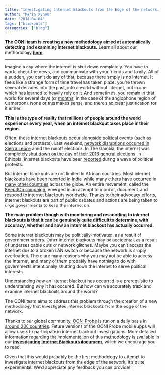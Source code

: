 ```yaml
---
title: "Investigating Internet Blackouts from the Edge of the network: OONI's new upcoming methodology"
author: "Maria Xynou"
date: "2018-04-04"
tags: ["blackouts"]
categories: ["blog"]
---
```


**The OONI team is creating a new methodology aimed at automatically
detecting and examining internet blackouts.** Learn all about our
methodology **[here](/documents/Investigating-Internet-Blackouts-Methodology-2018-03.pdf)**.

---------------------------------------------------------------------------------------------------------------------

Imagine a day where the internet is shut down completely. You have to
work, check the news, and communicate with your friends and family. All
of a sudden, you can’t do any of that, because there simply is no
internet. It feels like a strange form of time travel has taken place:
you’re thrown several decades into the past, into a world without
internet, but in one which has learned to heavily rely on it. And
sometimes, you remain in that world for several days (or
[months](https://qz.com/964927/caemroons-internet-shutdown-is-over-after-93-days/),
in the case of the anglophone region of Cameroon). None of this makes
sense, and there’s no clear justification for it either.

**This is the type of reality that millions of people around the world
experience every year, when an internet blackout takes place in their
region.**

Often, these internet blackouts occur alongside political events
(such as elections and protests). Last weekend, [network disruptions occurred in Sierra Leone](http://www.africanews.com/2018/04/01/why-sierra-leone-temporarily-shutdown-internet-after-runoff-vote/) amid the runoff elections. In The Gambia, the
internet was completely [shut down on the day of their 2016 general elections](/post/gambia-internet-shutdown/).
In Ethiopia, internet blackouts have been
[reported](/post/ethiopia-internet-shutdown-amidst-recent-protests/)
during a wave of political protests.

But internet blackouts are not limited to African countries. Most
internet blackouts have been [reported in India](https://www.internetshutdowns.in/), while many others have
occurred in [many other countries](https://www.accessnow.org/keepiton/) across the globe. An
entire movement, called the [KeepItOn campaign](https://www.accessnow.org/keepiton/), emerged in an attempt
to monitor, document, and respond to internet blackouts worldwide.
Thanks to their advocacy efforts, internet blackouts are part of public
debates and actions are being taken to urge governments to keep the
internet on.

**The main problem though with monitoring and responding to internet
blackouts is that it can be genuinely quite difficult to determine, with
accuracy, whether and how an internet blackout has actually occurred.**

Some internet blackouts may be politically-motivated, as a result of
government orders. Other internet blackouts may be accidental, as a
result of undersea cable cuts or network glitches. Maybe you can’t
access the internet due to a broken LAN switch or because
the network is simply overloaded. There are many reasons why you may not
be able to access the internet, and many of them probably have nothing
to do with governments intentionally shutting down the internet to serve
political interests.

Understanding *how* an internet blackout has occurred is a prerequisite
to understanding *why* it has occured. But how can we accurately track
and examine internet blackouts around the world?

The OONI team aims to address this problem through the creation of a new
methodology that investigates internet blackouts from the edge of the
network.

Thanks to our global community, [OONI Probe](/install/) is run on a daily basis in [around 200 countries](https://api.ooni.io/stats). Future versions of the OONI Probe
mobile apps will allow users to participate in internet blackout investigations.
More detailed information regarding the implementation of this methodology is
available in our **[Investigating Internet Blackouts document](/post/investigating-internet-blackouts/Investigating-Internet-Blackouts-Methodology-2018-03.pdf)**, which we
encourage you to read.

Given that this would probably be the first methodology to attempt to
investigate internet blackouts from the edge of the network, it’s quite
experimental. We’d appreciate any feedback you can provide!
